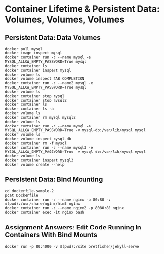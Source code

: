 # Container Lifetime & Persistent Data: Volumes, Volumes, Volumes

## Persistent Data: Data Volumes
```
docker pull mysql
docker image inspect mysql
docker container run -d --name mysql -e MYSQL_ALLOW_EMPTY_PASSWORD=True mysql
docker container ls
docker container inspect mysql
docker volume ls
docker volume inspect TAB COMPLETION
docker container run -d --name2 mysql -e MYSQL_ALLOW_EMPTY_PASSWORD=True mysql
docker volume ls
docker container stop mysql
docker container stop mysql2
docker container ls
docker container ls -a
docker volume ls
docker container rm mysql mysql2
docker volume ls
docker container run -d --name mysql -e MYSQL_ALLOW_EMPTY_PASSWORD=True -v mysql-db:/var/lib/mysql mysql
docker volume ls
docker volume inspect mysql-db
docker container rm -f mysql
docker container run -d --name mysql3 -e MYSQL_ALLOW_EMPTY_PASSWORD=True -v mysql-db:/var/lib/mysql mysql
docker volume ls
docker container inspect mysql3
docker volume create --help
```

## Persistent Data: Bind Mounting
```
cd dockerfile-sample-2
pcat Dockerfile
docker container run -d --name nginx -p 80:80 -v $(pwd):/usr/share/nginx/html nginx
docker container run -d --name nginx2 -p 8080:80 nginx
docker container exec -it nginx bash
```
## Assignment Answers: Edit Code Running In Containers With Bind Mounts
```
docker run -p 80:4000 -v $(pwd):/site bretfisher/jekyll-serve
```

